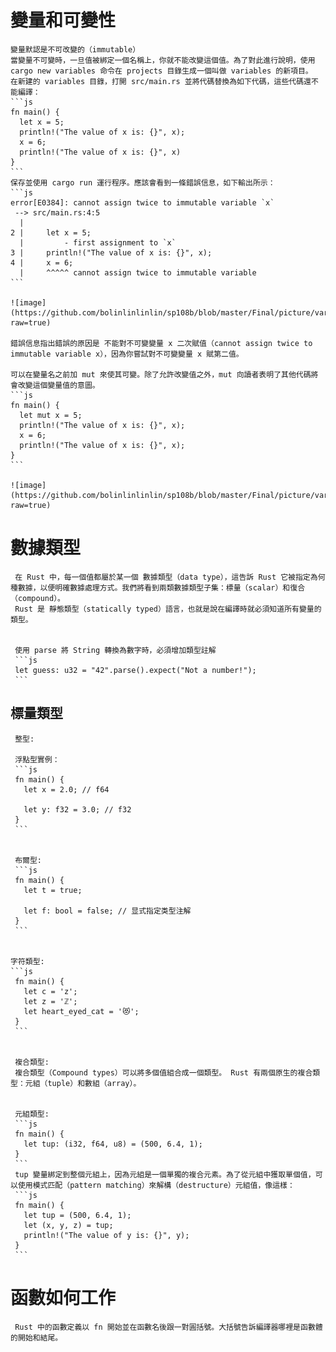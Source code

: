 # 變量和可變性
    變量默認是不可改變的（immutable）
    當變量不可變時，一旦值被綁定一個名稱上，你就不能改變這個值。為了對此進行說明，使用 cargo new variables 命令在 projects 目錄生成一個叫做 variables 的新項目。
    在新建的 variables 目錄，打開 src/main.rs 並將代碼替換為如下代碼，這些代碼還不能編譯：
    ```js
    fn main() {
      let x = 5;
      println!("The value of x is: {}", x);
      x = 6;
      println!("The value of x is: {}", x)
    }
    ```
    保存並使用 cargo run 運行程序。應該會看到一條錯誤信息，如下輸出所示：
    ```js
    error[E0384]: cannot assign twice to immutable variable `x`
     --> src/main.rs:4:5
      |
    2 |     let x = 5;
      |         - first assignment to `x`
    3 |     println!("The value of x is: {}", x);
    4 |     x = 6;
      |     ^^^^^ cannot assign twice to immutable variable
    ```

    ![image](https://github.com/bolinlinlinlin/sp108b/blob/master/Final/picture/variables_error.jpg?raw=true)

    錯誤信息指出錯誤的原因是 不能對不可變變量 x 二次賦值（cannot assign twice to immutable variable x），因為你嘗試對不可變變量 x 賦第二值。
    
    可以在變量名之前加 mut 來使其可變。除了允許改變值之外，mut 向讀者表明了其他代碼將會改變這個變量值的意圖。
    ```js
    fn main() {
      let mut x = 5;
      println!("The value of x is: {}", x);
      x = 6;
      println!("The value of x is: {}", x);
    }
    ```

    ![image](https://github.com/bolinlinlinlin/sp108b/blob/master/Final/picture/variables_cargo_run.jpg?raw=true)

# 數據類型
     在 Rust 中，每一個值都屬於某一個 數據類型（data type），這告訴 Rust 它被指定為何種數據，以便明確數據處理方式。我們將看到兩類數據類型子集：標量（scalar）和復合（compound）。
     Rust 是 靜態類型（statically typed）語言，也就是說在編譯時就必須知道所有變量的類型。

   
     使用 parse 將 String 轉換為數字時，必須增加類型註解
     ```js
     let guess: u32 = "42".parse().expect("Not a number!");
     ```
  ## 標量類型
     整型:

     浮點型實例：
     ```js
     fn main() {
       let x = 2.0; // f64

       let y: f32 = 3.0; // f32
     }
     ```

     
     布爾型:
     ```js
     fn main() {
       let t = true;

       let f: bool = false; // 显式指定类型注解
     }
     ```


    字符類型:
    ```js
     fn main() {
       let c = 'z';
       let z = 'ℤ';
       let heart_eyed_cat = '😻';
     }
     ```


     複合類型:
     複合類型（Compound types）可以將多個值組合成一個類型。 Rust 有兩個原生的複合類型：元組（tuple）和數組（array）。
    
     
     元組類型:
     ```js
     fn main() {
       let tup: (i32, f64, u8) = (500, 6.4, 1);
     }
     ```
     tup 變量綁定到整個元組上，因為元組是一個單獨的複合元素。為了從元組中獲取單個值，可以使用模式匹配（pattern matching）來解構（destructure）元組值，像這樣：
     ```js
     fn main() {
       let tup = (500, 6.4, 1);
       let (x, y, z) = tup;
       println!("The value of y is: {}", y);
     }
     ```
# 函數如何工作
     Rust 中的函數定義以 fn 開始並在函數名後跟一對圓括號。大括號告訴編譯器哪裡是函數體的開始和結尾。



